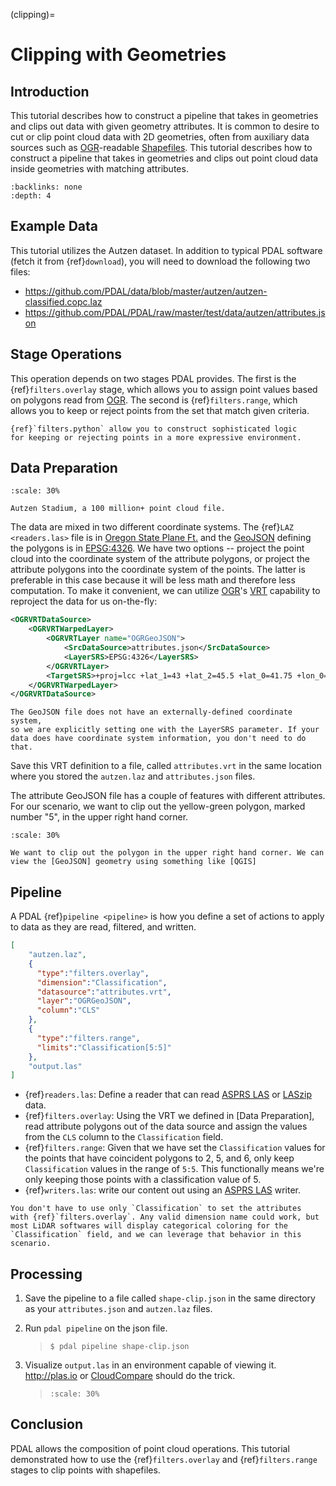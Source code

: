 (clipping)=

# Clipping with Geometries

## Introduction

This tutorial describes how to construct a pipeline that takes in geometries
and clips out data with given geometry attributes.  It is common to desire
to cut or clip point cloud data with 2D geometries, often from
auxiliary data sources such as [OGR]-readable [Shapefiles].  This tutorial
describes how to construct a pipeline that takes in geometries and clips out
point cloud data inside geometries with matching attributes.

```{contents}
:backlinks: none
:depth: 4
```

## Example Data

This tutorial utilizes the Autzen dataset. In addition to typical PDAL
software (fetch it from {ref}`download`), you will need to download the
following two files:

- <https://github.com/PDAL/data/blob/master/autzen/autzen-classified.copc.laz>
- <https://github.com/PDAL/PDAL/raw/master/test/data/autzen/attributes.json>

## Stage Operations

This operation depends on two stages PDAL provides.
The first is the {ref}`filters.overlay` stage, which allows you to assign
point values based on polygons read from [OGR]. The second is
{ref}`filters.range`, which allows you to keep or reject points from the
set that match given criteria.

```{seealso}
{ref}`filters.python` allow you to construct sophisticated logic
for keeping or rejecting points in a more expressive environment.
```

## Data Preparation

```{figure} autzen-shapes-point-cloud.png
:scale: 30%

Autzen Stadium, a 100 million+ point cloud file.
```

The data are mixed in two different coordinate systems. The {ref}`LAZ
<readers.las>` file is in [Oregon State Plane Ft.] and the [GeoJSON] defining
the polygons is in [EPSG:4326]. We have two options -- project the point cloud
into the coordinate system of the attribute polygons, or project the attribute
polygons into the coordinate system of the points. The latter is preferable in
this case because it will be less math and therefore less computation. To make
it convenient, we can utilize [OGR]'s [VRT] capability to reproject the data
for us on-the-fly:

```xml
<OGRVRTDataSource>
    <OGRVRTWarpedLayer>
        <OGRVRTLayer name="OGRGeoJSON">
            <SrcDataSource>attributes.json</SrcDataSource>
            <LayerSRS>EPSG:4326</LayerSRS>
        </OGRVRTLayer>
        <TargetSRS>+proj=lcc +lat_1=43 +lat_2=45.5 +lat_0=41.75 +lon_0=-120.5 +x_0=399999.9999999999 +y_0=0 +ellps=GRS80 +units=ft +no_defs</TargetSRS>
    </OGRVRTWarpedLayer>
</OGRVRTDataSource>
```

```{note}
The GeoJSON file does not have an externally-defined coordinate system,
so we are explicitly setting one with the LayerSRS parameter. If your
data does have coordinate system information, you don't need to do that.
```

Save this VRT definition to a file, called `attributes.vrt` in the same
location where you
stored the `autzen.laz` and `attributes.json` files.

The attribute GeoJSON file has a couple of features with different attributes.
For our scenario, we want to clip out the yellow-green polygon, marked
number "5",
in the upper right hand corner.

```{figure} autzen-shapes-to-clip.png
:scale: 30%

We want to clip out the polygon in the upper right hand corner. We can
view the [GeoJSON] geometry using something like [QGIS]
```

## Pipeline

A PDAL {ref}`pipeline <pipeline>` is how you define a set of actions to
apply to data as they are read, filtered, and written.

```json
[
    "autzen.laz",
    {
      "type":"filters.overlay",
      "dimension":"Classification",
      "datasource":"attributes.vrt",
      "layer":"OGRGeoJSON",
      "column":"CLS"
    },
    {
      "type":"filters.range",
      "limits":"Classification[5:5]"
    },
    "output.las"
]
```

- {ref}`readers.las`: Define a reader that can read [ASPRS LAS] or [LASzip]
  data.
- {ref}`filters.overlay`: Using the VRT we defined in [Data Preparation],
  read attribute polygons out of the data source and assign the values from the
  `CLS` column to the `Classification` field.
- {ref}`filters.range`: Given that we have set the `Classification` values
  for the points that have coincident polygons to 2, 5, and 6, only keep
  `Classification` values in the range of `5:5`. This functionally means
  we're only keeping those points with a classification value of 5.
- {ref}`writers.las`: write our content out using an [ASPRS LAS] writer.

```{note}
You don't have to use only `Classification` to set the attributes
with {ref}`filters.overlay`. Any valid dimension name could work, but
most LiDAR softwares will display categorical coloring for the
`Classification` field, and we can leverage that behavior in this
scenario.
```

## Processing

1. Save the pipeline to a file called `shape-clip.json` in the same directory
   as your `attributes.json` and `autzen.laz` files.

2. Run `pdal pipeline` on the json file.

   > ```
   > $ pdal pipeline shape-clip.json
   > ```

3. Visualize `output.las` in an environment capable of viewing it.
   <http://plas.io> or [CloudCompare] should do the trick.

   > ```{image} autzen-shapes-clipped.png
   > :scale: 30%
   > ```

## Conclusion

PDAL allows the composition of point cloud operations. This tutorial demonstrated
how to use the {ref}`filters.overlay` and {ref}`filters.range` stages to clip
points with shapefiles.

[asprs las]: http://www.asprs.org/Committee-General/LASer-LAS-File-Format-Exchange-Activities.html
[cloudcompare]: http://www.danielgm.net/cc/
[epsg:4326]: http://epsg.io/4326
[geojson]: http://geojson.org
[laszip]: http://laszip.org
[ogr]: http://www.gdal.org
[oregon state plane ft.]: http://www.oregon.gov/DAS/CIO/GEO/pages/coordination/projections/projections.aspx
[python]: http://www.python.org
[qgis]: http://qgis.org
[shapefiles]: https://en.wikipedia.org/wiki/Shapefile
[vrt]: http://www.gdal.org/drv_vrt.html
